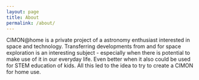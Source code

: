 ```yaml
---
layout: page 
title: About
permalink: /about/
---
```


CIMON@home is a private project of a astronomy enthusiast interested in space and technology.
Transferring developments from and for space exploration is an interesting subject - especially when there is potential to make use of it in our everyday life. Even better when it also could be used for STEM education of kids.
All this led to the idea to try to create a CIMON for home use.
